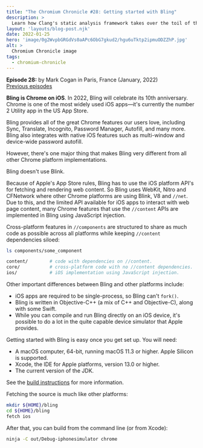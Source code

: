 ```yaml
---
title: "The Chromium Chronicle #28: Getting started with Bling"
description: >
  Learn how Clang's static analysis framework takes over the toil of thread-safety proofs.
layout: 'layouts/blog-post.njk'
date: 2022-01-25
hero: 'image/0g2WvpbGRGdVs0aAPc6ObG7gkud2/hgu6uTktp2ipmuODZZhP.jpg'
alt: >
  Chromium Chronicle image
tags:
  - chromium-chronicle
---
```


**Episode 28:** by Mark Cogan in Paris, France (January, 2022)<br>
[Previous episodes](/tags/chromium-chronicle/)

**Bling is Chrome on iOS**. In 2022, Bling will celebrate its 10th anniversary. 
Chrome is one of the most widely used iOS apps—it's currently the number 2 Utility app in the US App Store. 

Bling provides all of the great Chrome features our users love, including Sync, Translate, Incognito, Password Manager, Autofill, and many more. 
Bling also integrates with native iOS features such as multi-window and device-wide password autofill. 

However, there's one major thing that makes Bling very different from all other Chrome platform implementations.

Bling doesn't use Blink. 

Because of Apple's App Store rules, Bling has to use the iOS platform API's for fetching and rendering web content. So Bling uses WebKit, Nitro and CFNetwork where other Chrome platforms are using Blink, V8 and `//net`. Due to this, and the limited API available for iOS apps to interact with web page content, many Chrome features that use the `//content` APIs are implemented in Bling using JavaScript injection. 

Cross-platform features in `//components` are structured to share as much code as possible across all platforms while keeping `//content` dependencies siloed:

```bash
ls components/some_component

content/        # code with dependencies on //content.
core/           # cross-platform code with no //content dependencies.
ios/            # iOS implementation using JavaScript injection.
```

Other important differences between Bling and other platforms include:

- iOS apps are required to be single-process, so Bling can't `fork()`.
- Bling is written in Objective-C++ (a mix of C++ and Objective-C), along with some Swift.
- While you can compile and run Bling directly on an iOS device, it's possible to do a lot in the quite capable device simulator that Apple provides.

Getting started with Bling is easy once you get set up. You will need:

- A macOS computer, 64-bit, running macOS 11.3 or higher. Apple Silicon is supported.
- Xcode, the IDE for Apple platforms, version 13.0 or higher.
- The current version of the JDK.

See the [build instructions](https://chromium.googlesource.com/chromium/src/+/main/docs/ios/build_instructions.md) for more information.

Fetching the source is much like other platforms:

```bash
mkdir ${HOME}/bling
cd ${HOME}/bling
fetch ios
```

After that, you can build from the command line (or from Xcode):

```bash
ninja -C out/Debug-iphonesimulator chrome
```

